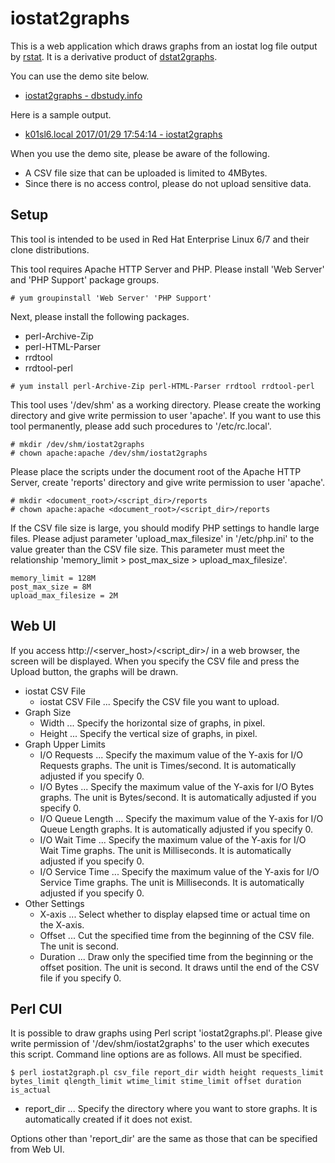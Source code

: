# iostat2graphs

This is a web application which draws graphs from an iostat log file output by [rstat](https://github.com/sh2/rstat). It is a derivative product of [dstat2graphs](https://github.com/sh2/dstat2graphs).

You can use the demo site below.

- [iostat2graphs - dbstudy.info](https://dbstudy.info/iostat2graphs)

Here is a sample output.

- [k01sl6.local 2017/01/29 17:54:14 - iostat2graphs](https://dbstudy.info/iostat2graphs/reports/20170129-190230_hUjRTRUR/)

When you use the demo site, please be aware of the following.

- A CSV file size that can be uploaded is limited to 4MBytes.
- Since there is no access control, please do not upload sensitive data.

## Setup

This tool is intended to be used in Red Hat Enterprise Linux 6/7 and their clone distributions.

This tool requires Apache HTTP Server and PHP. Please install 'Web Server' and 'PHP Support' package groups.

    # yum groupinstall 'Web Server' 'PHP Support'

Next, please install the following packages.

- perl-Archive-Zip
- perl-HTML-Parser
- rrdtool
- rrdtool-perl

<!-- dummy comment line for breaking list -->

    # yum install perl-Archive-Zip perl-HTML-Parser rrdtool rrdtool-perl

This tool uses '/dev/shm' as a working directory. Please create the working directory and give write permission to user 'apache'. If you want to use this tool permanently, please add such procedures to '/etc/rc.local'.

    # mkdir /dev/shm/iostat2graphs
    # chown apache:apache /dev/shm/iostat2graphs

Please place the scripts under the document root of the Apache HTTP Server, create 'reports' directory and give write permission to user 'apache'.

    # mkdir <document_root>/<script_dir>/reports
    # chown apache:apache <document_root>/<script_dir>/reports

If the CSV file size is large, you should modify PHP settings to handle large files. Please adjust parameter 'upload\_max\_filesize' in '/etc/php.ini' to the value greater than the CSV file size. This parameter must meet the relationship 'memory\_limit &gt; post\_max\_size &gt; upload\_max\_filesize'.

    memory_limit = 128M
    post_max_size = 8M
    upload_max_filesize = 2M

## Web UI

If you access http://&lt;server\_host&gt;/&lt;script\_dir&gt;/ in a web browser, the screen will be displayed. When you specify the CSV file and press the Upload button, the graphs will be drawn.

- iostat CSV File
    - iostat CSV File ... Specify the CSV file you want to upload.
- Graph Size
    - Width ... Specify the horizontal size of graphs, in pixel.
    - Height ... Specify the vertical size of graphs, in pixel.
- Graph Upper Limits
    - I/O Requests ... Specify the maximum value of the Y-axis for I/O Requests graphs. The unit is Times/second. It is automatically adjusted if you specify 0.
    - I/O Bytes ... Specify the maximum value of the Y-axis for I/O Bytes graphs. The unit is Bytes/second. It is automatically adjusted if you specify 0.
    - I/O Queue Length ... Specify the maximum value of the Y-axis for I/O Queue Length graphs. It is automatically adjusted if you specify 0.
    - I/O Wait Time ... Specify the maximum value of the Y-axis for I/O Wait Time graphs. The unit is Milliseconds. It is automatically adjusted if you specify 0.
    - I/O Service Time ... Specify the maximum value of the Y-axis for I/O Service Time graphs. The unit is Milliseconds. It is automatically adjusted if you specify 0.
- Other Settings
    - X-axis ... Select whether to display elapsed time or actual time on the X-axis.
    - Offset ... Cut the specified time from the beginning of the CSV file. The unit is second.
    - Duration ... Draw only the specified time from the beginning or the offset position. The unit is second. It draws until the end of the CSV file if you specify 0.

## Perl CUI

It is possible to draw graphs using Perl script 'iostat2graphs.pl'. Please give write permission of '/dev/shm/iostat2graphs' to the user which executes this script. Command line options are as follows. All must be specified.

    $ perl iostat2graph.pl csv_file report_dir width height requests_limit bytes_limit qlength_limit wtime_limit stime_limit offset duration is_actual

- report_dir ... Specify the directory where you want to store graphs. It is automatically created if it does not exist.

Options other than 'report_dir' are the same as those that can be specified from Web UI.
